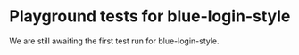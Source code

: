# Playground tests for blue-login-style
We are still awaiting the first test run for blue-login-style.
